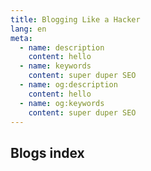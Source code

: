 ```yaml
---
title: Blogging Like a Hacker
lang: en
meta:
  - name: description
    content: hello
  - name: keywords
    content: super duper SEO
  - name: og:description
    content: hello
  - name: og:keywords
    content: super duper SEO
---
```


## Blogs index
